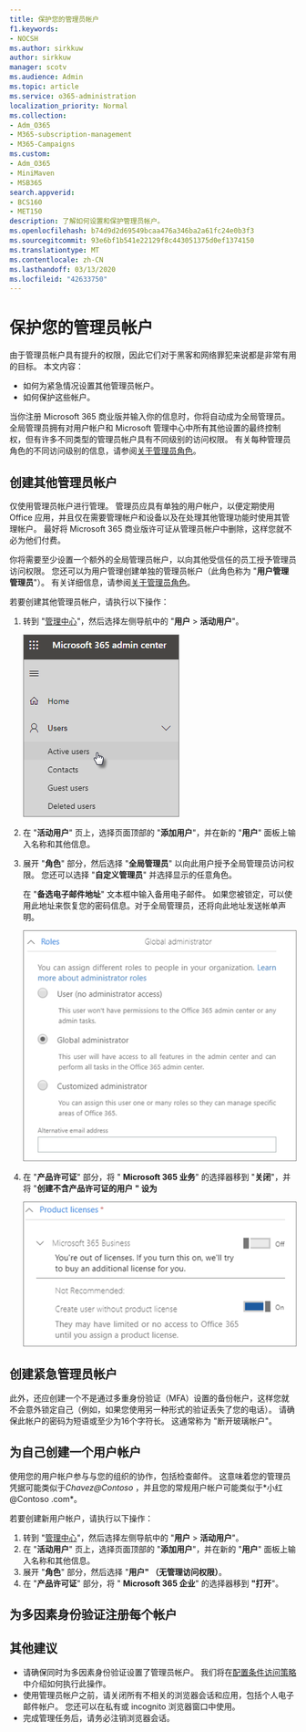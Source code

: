 ```yaml
---
title: 保护您的管理员帐户
f1.keywords:
- NOCSH
ms.author: sirkkuw
author: sirkkuw
manager: scotv
ms.audience: Admin
ms.topic: article
ms.service: o365-administration
localization_priority: Normal
ms.collection:
- Adm_O365
- M365-subscription-management
- M365-Campaigns
ms.custom:
- Adm_O365
- MiniMaven
- MSB365
search.appverid:
- BCS160
- MET150
description: 了解如何设置和保护管理员帐户。
ms.openlocfilehash: b74d9d2d69549bcaa476a346ba2a61fc24e0b3f3
ms.sourcegitcommit: 93e6bf1b541e22129f8c443051375d0ef1374150
ms.translationtype: MT
ms.contentlocale: zh-CN
ms.lasthandoff: 03/13/2020
ms.locfileid: "42633750"
---
```

# <a name="protect-your-administrator-accounts"></a>保护您的管理员帐户

由于管理员帐户具有提升的权限，因此它们对于黑客和网络罪犯来说都是非常有用的目标。 本文内容：

- 如何为紧急情况设置其他管理员帐户。
- 如何保护这些帐户。
 
当你注册 Microsoft 365 商业版并输入你的信息时，你将自动成为全局管理员。全局管理员拥有对用户帐户和 Microsoft 管理中心中所有其他设置的最终控制权，但有许多不同类型的管理员帐户具有不同级别的访问权限。 有关每种管理员角色的不同访问级别的信息，请参阅[关于管理员角色](https://docs.microsoft.com/office365/admin/add-users/about-admin-roles)。


## <a name="create-additional-admin-accounts"></a>创建其他管理员帐户

仅使用管理员帐户进行管理。 管理员应具有单独的用户帐户，以便定期使用 Office 应用，并且仅在需要管理帐户和设备以及在处理其他管理功能时使用其管理帐户。 最好将 Microsoft 365 商业版许可证从管理员帐户中删除，这样您就不必为他们付费。

你将需要至少设置一个额外的全局管理员帐户，以向其他受信任的员工授予管理员访问权限。 您还可以为用户管理创建单独的管理员帐户（此角色称为 "**用户管理管理员**"）。 有关详细信息，请参阅[关于管理员角色](https://docs.microsoft.com/office365/admin/add-users/about-admin-roles)。

若要创建其他管理员帐户，请执行以下操作：

 1. 转到 "<a href="https://go.microsoft.com/fwlink/p/?linkid=837890" target="_blank">管理中心</a>"，然后选择左侧导航中的 "**用户** \> **活动用户**"。

    ![选择左侧导航中的 "用户" 和 "活动用户"](../media/Activeusers.png)

2. 在 "**活动用户**" 页上，选择页面顶部的 "**添加用户**"，并在新的 "**用户**" 面板上输入名称和其他信息。
3. 展开 "**角色**" 部分，然后选择 "**全局管理员**" 以向此用户授予全局管理员访问权限。 您还可以选择 "**自定义管理员**" 并选择显示的任意角色。

    在 "**备选电子邮件地址**" 文本框中输入备用电子邮件。 如果您被锁定，可以使用此地址来恢复您的密码信息。对于全局管理员，还将向此地址发送帐单声明。

    ![选择管理员角色](../media/adminroles.png)
    
4. 在 "**产品许可证**" 部分，将 " **Microsoft 365 业务**" 的选择器移到 "**关闭**"，并将 "**创建不含产品许可证的用户** **" 设为**

    ![选择产品许可证](../media/productlicense.png)

## <a name="create-an-emergency-admin-account"></a>创建紧急管理员帐户

此外，还应创建一个不是通过多重身份验证（MFA）设置的备份帐户，这样您就不会意外锁定自己（例如，如果您使用另一种形式的验证丢失了您的电话）。 请确保此帐户的密码为短语或至少为16个字符长。 这通常称为 "断开玻璃帐户"。

## <a name="create-a-user-account-for-yourself"></a>为自己创建一个用户帐户

使用您的用户帐户参与与您的组织的协作，包括检查邮件。 这意味着您的管理员凭据可能类似于*Chavez<span></span>@Contoso* ，并且您的常规用户帐户可能类似于*<span></span>小红 @Contoso .com*。

若要创建新用户帐户，请执行以下操作：
1. 转到 "<a href="https://go.microsoft.com/fwlink/p/?linkid=837890" target="_blank">管理中心</a>"，然后选择左侧导航中的 "**用户** \> **活动用户**"。
2. 在 "**活动用户**" 页上，选择页面顶部的 "**添加用户**"，并在新的 "**用户**" 面板上输入名称和其他信息。
3. 展开 "**角色**" 部分，然后选择 "**用户" （无管理访问权限）**。
1. 在 "**产品许可证**" 部分，将 " **Microsoft 365 企业**" 的选择器移到 **"打开**"。 

## <a name="register-each-of-these-accounts-for-multi-factor-authentication"></a>为多因素身份验证注册每个帐户


## <a name="additional-recommendations"></a>其他建议

- 请确保同时为多因素身份验证设置了管理员帐户。 我们将在[配置条件访问策略](m365-campaigns-conditional-access.md)中介绍如何执行此操作。
- 使用管理员帐户之前，请关闭所有不相关的浏览器会话和应用，包括个人电子邮件帐户。 您还可以在私有或 incognito 浏览器窗口中使用。
- 完成管理任务后，请务必注销浏览器会话。
